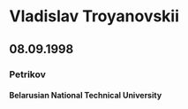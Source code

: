 # Vladislav Troyanovskii

## 08.09.1998

### Petrikov

#### Belarusian National Technical University
